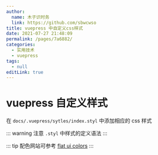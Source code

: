 ```yaml
---
author: 
  name: 木子识时务
  link: https://github.com/sbwcwso
title: vuepress 中自定义css样式
date: 2021-07-27 21:48:09
permalink: /pages/7a6882/
categories: 
  - 实用技术
  - vuepress
tags: 
  - null
editLink: true
---
```


# vuepress 自定义样式

在 `docs/.vuepress/sytles/index.styl` 中添加相应的 css 样式

::: warning
注意 `.styl` 中样式的定义语法
:::

::: tip 配色网站可参考 [flat ui colors](https://flatuicolors.com/palette/cn)
:::
